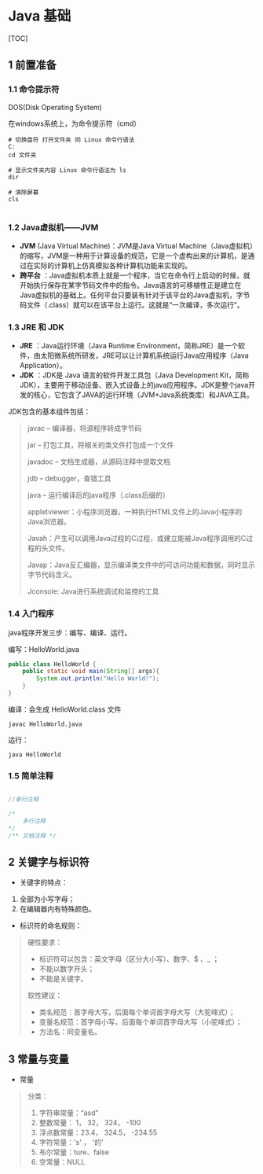 # Java 基础

[TOC]

## 1 前置准备

### 1.1 命令提示符

DOS(Disk Operating System)

在windows系统上，为命令提示符（cmd）

```shell
# 切换盘符 打开文件夹 同 Linux 命令行语法
C:
cd 文件夹

# 显示文件夹内容 Linux 命令行语法为 ls
dir

# 清除屏幕
cls


```



### 1.2 Java虚拟机——JVM

* <B>JVM</B>  (Java Virtual Machine)：JVM是Java Virtual Machine（Java虚拟机）的缩写，JVM是一种用于计算设备的规范，它是一个虚构出来的计算机，是通过在实际的计算机上仿真模拟各种计算机功能来实现的。
* <B>跨平台</B> ：Java虚拟机本质上就是一个程序，当它在命令行上启动的时候，就开始执行保存在某字节码文件中的指令。Java语言的可移植性正是建立在Java虚拟机的基础上。任何平台只要装有针对于该平台的Java虚拟机，字节码文件（.class）就可以在该平台上运行。这就是“一次编译，多次运行”。

### 1.3 JRE 和 JDK

* <B>JRE</B> ：Java运行环境（Java Runtime Environment，简称JRE）是一个软件，由太阳微系统所研发，JRE可以让计算机系统运行Java应用程序（Java Application）。
* <B>JDK</B> ：JDK是 Java 语言的软件开发工具包（Java Development Kit，简称JDK），主要用于移动设备、嵌入式设备上的java应用程序。JDK是整个java开发的核心，它包含了JAVA的运行环境（JVM+Java系统类库）和JAVA工具。

JDK包含的基本组件包括：

>javac – 编译器，将源程序转成字节码
>
>jar – 打包工具，将相关的类文件打包成一个文件
>
>javadoc – 文档生成器，从源码注释中提取文档
>
>jdb – debugger，查错工具
>
>java – 运行编译后的java程序（.class后缀的）
>
>appletviewer：小程序浏览器，一种执行HTML文件上的Java小程序的Java浏览器。
>
>Javah：产生可以调用Java过程的C过程，或建立能被Java程序调用的C过程的头文件。
>
>Javap：Java反汇编器，显示编译类文件中的可访问功能和数据，同时显示字节代码含义。
>
>Jconsole: Java进行系统调试和监控的工具



### 1.4 入门程序

java程序开发三步：编写、编译、运行。

编写：HelloWorld.java

```java
public class HelloWorld {
	public static void main(String[] args){
		System.out.println("Hello World!");
	}
}
```

编译：会生成 HelloWorld.class 文件

```shell
javac HelloWorld.java
```

运行：

```shell
java HelloWorld
```



### 1.5 简单注释



```java

//单行注释

/*
	多行注释
*/
/** 文档注释 */
```



## 2 关键字与标识符

* 关键字的特点：

1. 全部为小写字母；
2. 在编辑器内有特殊颜色。

* 标识符的命名规则：

> 硬性要求：
>
> * 标识符可以包含：英文字母（区分大小写）、数字、$ 、_  ；
> * 不能以数字开头；
> * 不能是关键字。
>
> 软性建议：
>
> * 类名规范：首字母大写，后面每个单词首字母大写（大驼峰式）；
> * 变量名规范：首字母小写，后面每个单词首字母大写（小驼峰式）；
> * 方法名：同变量名。

## 3 常量与变量

* 常量

> 分类：
>
> 1. 字符串常量：“asd”
> 2. 整数常量： 1， 32，  324， -100
> 3. 浮点数常量：23.4， 324.5， -234.55
> 4. 字符常量：'s' ， '的'
> 5. 布尔常量：ture、false
> 6. 空常量：NULL



